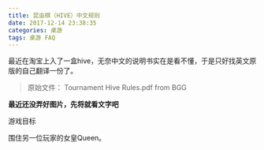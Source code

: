 ```yaml
---
title: 昆虫棋（HIVE）中文规则
date: 2017-12-14 23:38:35
categories: 桌游
tags: 桌游 FAQ
---
```

最近在淘宝上入了一盒hive，无奈中文的说明书实在是看不懂，于是只好找英文原版的自己翻译一份了。
>原始文件： Tournament Hive Rules.pdf from BGG


**最近还没弄好图片，先将就看文字吧**

游戏目标

围住另一位玩家的女皇Queen。

